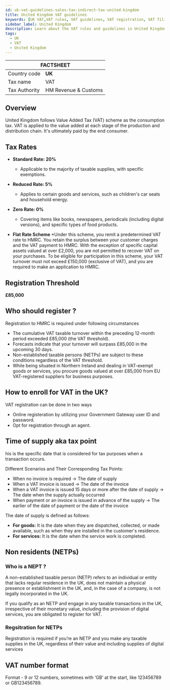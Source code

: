 ```yaml
---
id: uk-vat-guidelines-sales-tax-indirect-tax-united-kingdom
title: United Kingdom VAT guidelines 
keywords: [UK VAT,VAT rules, VAT guidelines, VAT registration, VAT filing, UK tax laws, VAT compliance, VAT for businesses, VAT in Canada]
sidebar_label: United Kingdom
description: Learn about the VAT rules and guidelines in United Kingdom for businesses with our comprehensive country guide. From registration to filing returns, our article covers everything you need to know to stay compliant with UK tax laws.
tags:
  - UK
  - VAT
  - United Kingdom
---
```


<table>
  <thead>
    <tr>
      <th colspan="2">FACTSHEET</th>
    </tr>
  </thead>
  <tbody>
    <tr>
      <td>Country code</td>
      <td><b>UK</b></td>
    </tr>
     <tr>
      <td>Tax name</td>
      <td>VAT</td>
    </tr>
    <tr>
      <td>Tax Authority</td>
      <td>HM Revenue & Customs</td>
    </tr>
  </tbody>
</table>

## Overview 
United Kingdom follows Value Added Tax (VAT) scheme as the consumption tax. VAT is applied to the value added at each stage of the production and distribution chain. It's ultimately paid by the end consumer.

## Tax Rates 
* **Standard Rate: 20%**
  * Applicable to the majority of taxable supplies, with specific exemptions.

* **Reduced Rate: 5%**
  * Applies to certain goods and services, such as children's car seats and household energy.

* **Zero Rate: 0%**
  * Covering items like books, newspapers, periodicals (including digital versions), and specific types of food products.

* **Flat Rate Scheme**
  *Under this scheme, you remit a predetermined VAT rate to HMRC. You retain the surplus between your customer charges and the VAT payment to HMRC. With the exception of specific capital assets valued at over £2,000, you are not permitted to recover VAT on your purchases. To be eligible for participation in this scheme, your VAT turnover must not exceed £150,000 (exclusive of VAT), and you are required to make an application to HMRC.
  
## Registration Threshold
**£85,000**

## Who should register ? 
Registration to HMRC is required under following circumstances

* The cumulative VAT taxable turnover within the preceding 12-month period exceeded £85,000 (the VAT threshold).
* Forecasts indicate that your turnover will surpass £85,000 in the upcoming 30 days.
* Non-established taxable persons (NETPs) are subject to these conditions regardless of the VAT threshold.
* While being situated in Northern Ireland and dealing in VAT-exempt goods or services, you procure goods valued at over £85,000 from EU VAT-registered suppliers for business purposes.

## How to enroll for VAT in the UK?
VAT registration can be done in two ways 
* Online registeration by utilizing your Government Gateway user ID and password.
* Opt for registration through an agent.


## Time of supply aka tax point
his is the specific date that is considered for tax purposes when a transaction occurs.

Different Scenarios and Their Corresponding Tax Points:

* When no invoice is required → The date of supply
* When a VAT invoice is issued → The date of the invoice
* When a VAT invoice is issued 15 days or more after the date of supply → The date when the supply actually occurred
* When payment or an invoice is issued in advance of the supply → The earlier of the date of payment or the date of the invoice

The date of supply is defined as follows:
* **For goods:** It is the date when they are dispatched, collected, or made available, such as when they are installed in the customer's residence.
* **For services:** It is the date when the service work is completed.


## Non residents (NETPs)

### Who is a NEPT ?
A non-established taxable person (NETP) refers to an individual or entity that lacks regular residence in the UK, does not maintain a physical presence or establishment in the UK, and, in the case of a company, is not legally incorporated in the UK.

If you qualify as an NETP and engage in any taxable transactions in the UK, irrespective of their monetary value, including the provision of digital services, you are obligated to register for VAT.

### Regsitration for NETPs
Registration is required if you’re an NETP and you make any taxable supplies in the UK, regardless of their value and including supplies of digital services

## VAT number format
Format - 9 or 12 numbers, sometimes with ‘GB’ at the start, like 123456789 or GB123456789.

